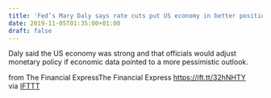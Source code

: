 ```yaml
---
title: 'Fed’s Mary Daly says rate cuts put US economy in better position'
date: 2019-11-05T01:35:00+01:00
draft: false
---
```


Daly said the US economy was strong and that officials would adjust monetary policy if economic data pointed to a more pessimistic outlook.  
  
from The Financial ExpressThe Financial Express https://ift.tt/32hNHTY  
via [IFTTT](https://ifttt.com/?ref=da&site=blogger)